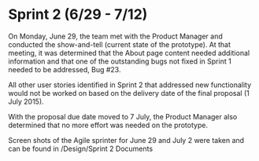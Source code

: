 # Sprint 2 (6/29 - 7/12)

On Monday, June 29, the team met with the Product Manager and conducted the show-and-tell (current state of the prototype).  At that meeting, it was determined that the About page content needed additional information and that one of the outstanding bugs not fixed in Sprint 1 needed to be addressed, Bug #23.

All other user stories identified in Sprint 2 that addressed new functionality would not be worked on based on the delivery date of the final proposal (1 July 2015).

With the proposal due date moved to 7 July, the Product Manager also determined that no more effort was needed on the prototype. 

Screen shots of the Agile sprinter for June 29 and July 2 were taken and can be found in /Design/Sprint 2 Documents

